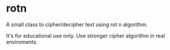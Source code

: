 # rotn
A small class to cipher/decipher text using rot n algorithm.

It's for educational use only. Use stronger cipher algorithm in real enviroments.